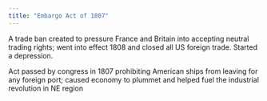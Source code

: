 ```yaml
---
title: "Embargo Act of 1807"
---
```

A trade ban created to pressure France and Britain into accepting neutral trading rights; went into effect 1808 and closed all US foreign trade. Started a depression.

Act passed by congress in 1807 prohibiting American ships from leaving for any foreign port; caused economy to plummet and helped fuel the industrial revolution in NE region

